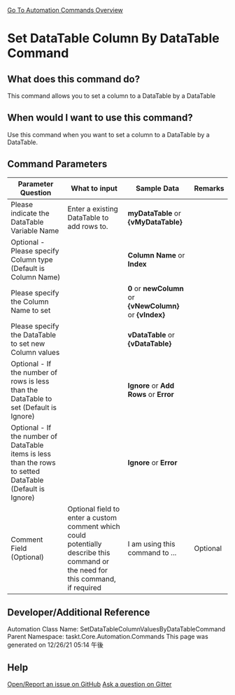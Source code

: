 <!--TITLE: Set DataTable Column By DataTable Command -->
<!-- SUBTITLE: a command in the DataTable Commands group. -->
[Go To Automation Commands Overview](/automation-commands.md)


# Set DataTable Column By DataTable Command


## What does this command do?
This command allows you to set a column to a DataTable by a DataTable


## When would I want to use this command?
Use this command when you want to set a column to a DataTable by a DataTable.


## Command Parameters
| Parameter Question   	| What to input  	|  Sample Data 	| Remarks  	|
| ---                    | ---               | ---           | ---       |
|Please indicate the DataTable Variable Name|Enter a existing DataTable to add rows to.|**myDataTable** or **{vMyDataTable}**||
|Optional - Please specify Column type (Default is Column Name)||**Column Name** or **Index**||
|Please specify the Column Name to set||**0** or **newColumn** or **{vNewColumn}** or **{vIndex}**||
|Please specify the DataTable to set new Column values||**vDataTable** or **{vDataTable}**||
|Optional - If the number of rows is less than the DataTable to set (Default is Ignore)||**Ignore** or **Add Rows** or **Error**||
|Optional - If the number of DataTable items is less than the rows to setted DataTable (Default is Ignore)||**Ignore** or **Error**||
|Comment Field (Optional)|Optional field to enter a custom comment which could potentially describe this command or the need for this command, if required|I am using this command to ...|Optional|
















## Developer/Additional Reference
Automation Class Name: SetDataTableColumnValuesByDataTableCommand
Parent Namespace: taskt.Core.Automation.Commands
This page was generated on 12/26/21 05:14 午後


## Help
[Open/Report an issue on GitHub](https://github.com/saucepleez/taskt/issues/new)
[Ask a question on Gitter](https://gitter.im/taskt-rpa/Lobby)
